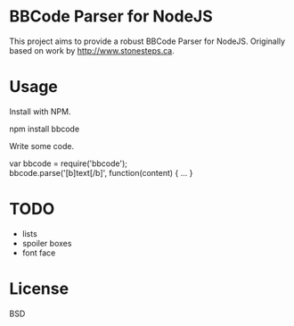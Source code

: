 BBCode Parser for NodeJS
=============

This project aims to provide a robust BBCode Parser for NodeJS. Originally based on work by http://www.stonesteps.ca.


Usage
=============

Install with NPM.

   npm install bbcode  

Write some code.
   
   var bbcode = require('bbcode');  
   bbcode.parse('[b]text[/b]', function(content) { ... }  


TODO
==============

* lists
* spoiler boxes
* font face

License
==============

BSD
